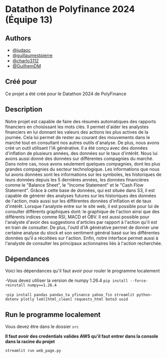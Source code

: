 # Datathon de Polyfinance 2024 (Équipe 13)

## Authors

- [@judaoc](https://github.com/judaoc)
- [@guillaumestpierre](https://github.com/guillaumestpierre)
- [@charlo3112](https://github.com/charlo3112)
- [@GuilhemDM](https://github.com/GuilhemDM)


## Créé pour

Ce projet a été créé pour le Datathon 2024 de PolyFinance

## Description
Notre projet est capable de faire des résumés automatiques des rapports financiers en choisissant les mots clés. Il permet d'aider les analystes financiers en lui donnant les valeurs des actions les plus actives de la journée. Cela lui permet de rester au courant des mouvements dans le marché tout en consultant nos autres outils d'analyse. De plus, nous avons créé un outil utilisant l'IA générative. Il a été conçu avec des données d'inflation de plusieurs années, des données sur le taux d'intérêt. Nous lui avons aussi donné des données sur différentes compagnies du marché. Dans notre cas, nous avons seulement quelques compagnies, dont les plus grandes compagnies du secteur technologique. Les informations que nous lui avons données sont les informations sur les symboles, les historiques de leurs données depuis les 5 dernières années, les données financières comme le "Balance Sheet", le "Income Statement" et le "Cash Flow Statement". Grâce à cette base de données, qui est située dans S3, il est capable de générer des analyses futures sur les historiques des données de l'action, mais aussi sur les différentes données d'inflation et de taux d'intérêt. Lorsque l'analyste entre sur le site web, il est possible pour lui de consulter différents graphiques dont: le graphique de l'action ainsi que des différents indices comme RSI, MACD et OBV. Il est aussi possible pour l'analyste d'avoir des suggestions d'articles par rapport à l'action qu'il est en train de consulter. De plus, l'outil d'IA générative permet de donner une certaine analyse du stock et son sentiment général basé sur les différentes données qu'il a récoltées sur l'action. Enfin, notre interface permet aussi à l'analyste de consulter les principaux actionnaires liés à l'action recherchée.


## Dépendances
Voici les dépendances qu'il faut avoir pour rouler le programme localement


-Vous devez utiliser la version de numpy 1.26.4 
 `pip install --force-reinstall numpy==1.26.4`

-`pip install pandas pandas_ta yfinance yahoo_fin streamlit python-dotenv plotly lxml[html_clean] requests_html boto3 uuid`


## Run le programme localement
Vous devez être dans le dossier `src`

**Il faut avoir des credentials valides AWS qu'il faut entrer dans la console dans la racine du projet**

`streamlit run web_page.py`

